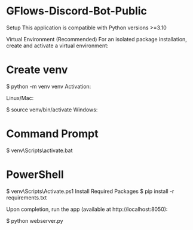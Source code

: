 # GFlows-Discord-Bot-Public

Setup
This application is compatible with Python versions >=3.10

Virtual Environment (Recommended)
For an isolated package installation, create and activate a virtual environment:

# Create venv
$ python -m venv venv
Activation:

Linux/Mac:

$ source venv/bin/activate
Windows:

# Command Prompt
$ venv\Scripts\activate.bat

# PowerShell
$ venv\Scripts\Activate.ps1
Install Required Packages
$ pip install -r requirements.txt

Upon completion, run the app (available at http://localhost:8050):

$ python webserver.py

